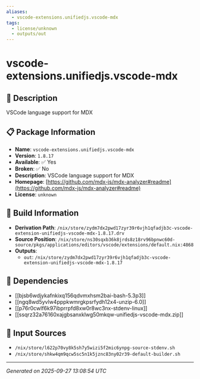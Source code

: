 ```yaml
---
aliases:
  - vscode-extensions.unifiedjs.vscode-mdx
tags:
  - license/unknown
  - outputs/out
---
```


# vscode-extensions.unifiedjs.vscode-mdx

## 📝 Description

VSCode language support for MDX

## 📋 Package Information

- **Name**: `vscode-extensions.unifiedjs.vscode-mdx`
- **Version**: `1.8.17`
- **Available**: ✅ Yes
- **Broken**: ✅ No
- **Description**: VSCode language support for MDX
- **Homepage**: [https://github.com/mdx-js/mdx-analyzer#readme](https://github.com/mdx-js/mdx-analyzer#readme)
- **License**: `unknown`

## 🔧 Build Information

- **Derivation Path**: `/nix/store/zydm7dx2pwd17zyr39r6vjh1qfadjb3c-vscode-extension-unifiedjs-vscode-mdx-1.8.17.drv`
- **Source Position**: `/nix/store/ns30sqxb36k8jrds8z18rv96bpnwc60d-source/pkgs/applications/editors/vscode/extensions/default.nix:4868`
- **Outputs**:
  - `out`:  `/nix/store/zydm7dx2pwd17zyr39r6vjh1qfadjb3c-vscode-extension-unifiedjs-vscode-mdx-1.8.17`

## 🔗 Dependencies

- [[bjsb6wdjykafnkixq156qdvmxhsm2bai-bash-5.3p3]]
- [[ngq8wd5yvlw4pppkwmrgkpsrfydh12x4-unzip-6.0]]
- [[p76r0cwlf6k97ibprrpfd8xw0r8wc3nx-stdenv-linux]]
- [[ssqrz32a76160xajgbsanxklwg50mkqw-unifiedjs-vscode-mdx.zip]]

## 📁 Input Sources

- `/nix/store/l622p70vy8k5sh7y5wizi5f2mic6ynpg-source-stdenv.sh`
- `/nix/store/shkw4qm9qcw5sc5n1k5jznc83ny02r39-default-builder.sh`

---
*Generated on 2025-09-27 13:08:54 UTC*
